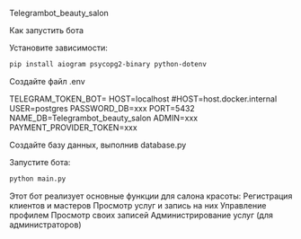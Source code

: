 
Telegrambot_beauty_salon

Как запустить бота

Установите зависимости:

```bash
pip install aiogram psycopg2-binary python-dotenv
```

Создайте файл .env

TELEGRAM_TOKEN_BOT=
HOST=localhost
#HOST=host.docker.internal
USER=postgres
PASSWORD_DB=ххх
PORT=5432
NAME_DB=Telegrambot_beauty_salon
ADMIN=ххх
PAYMENT_PROVIDER_TOKEN=ххх

Создайте базу данных, выполнив database.py

Запустите бота:
```bash
python main.py
```

Этот бот реализует основные функции для салона красоты:
Регистрация клиентов и мастеров
Просмотр услуг и запись на них
Управление профилем
Просмотр своих записей
Администрирование услуг (для администраторов)